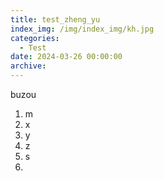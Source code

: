 ```yaml
---
title: test_zheng_yu
index_img: /img/index_img/kh.jpg
categories:
  - Test
date: 2024-03-26 00:00:00
archive:
---
```

buzou

1. m
2. x
3. y
4. z
5. s
6. 